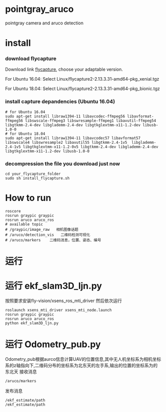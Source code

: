 # pointgray_aruco
pointgray camera and aruco detection

# install

### download flycapture
Download link [flycapture](https://flir.app.boxcn.net/v/Flycapture2SDK), choose your adaptable version.

For Ubuntu 16.04:
Select Linux/flycapture2-2.13.3.31-amd64-pkg_xenial.tgz

For Ubuntu 18.04:
Select Linux/flycapture2-2.13.3.31-amd64-pkg_bionic.tgz

### install capture depandencies (Ubuntu 16.04)
```
# for Ubuntu 16.04
sudo apt-get install libraw1394-11 libavcodec-ffmpeg56 libavformat-ffmpeg56 libswscale-ffmpeg3 libswresample-ffmpeg1 libavutil-ffmpeg54 libgtkmm-2.4-dev libglademm-2.4-dev libgtkglextmm-x11-1.2-dev libusb-1.0-0
# for Ubuntu 18.04
sudo apt-get install libraw1394-11 libavcodec57 libavformat57 libswscale4 libswresample2 libavutil55 libgtkmm-2.4-1v5  libglademm-2.4-1v5 libgtkglextmm-x11-1.2-0v5 libgtkmm-2.4-dev libglademm-2.4-dev libgtkglextmm-x11-1.2-dev libusb-1.0-0
```
### decompression the file you download just now 

```
cd your_flycapture_folder
sudo sh install_flycapture.sh
```

# How to run
```
roscore
rosrun graypic graypic
rosrun aruco aruco_ros
# available topic
# /graypic/image_raw   相机图像话题
# /aruco/detection_vis   二维码检测可视化
# /aruco/markers    二维码消息，位置、姿态、编号
```

# 运行

# 运行 ekf_slam3D_ljn.py
按照要求安装fly-vision/xsens_ros_mti_driver
然后依次运行
```
roslaunch xsens_mti_driver xsens_mti_node.launch
rosrun graypic graypic
rosrun aruco aruco_ros
python ekf_slam3D_ljn.py
```
# 运行 Odometry_pub.py
Odometry_pub根据aurco信息计算UAV的位置信息,其中无人机坐标系为相机坐标系的z轴指向下,二维码分布的坐标系为北东天的左手系,输出的位置的坐标系为的东北天
接收消息
```
/aruco/markers
```
发布消息
```
/ekf_estimate/path
/ekf_estimate/path
```
